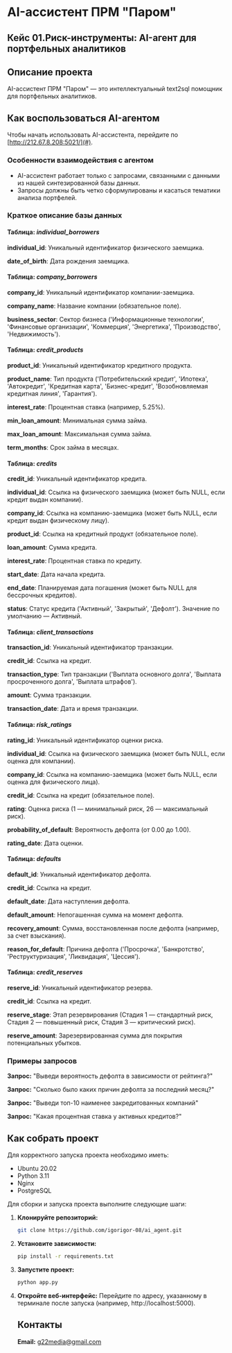 # AI-ассистент ПРМ "Паром"

## Кейс 01.Риск-инструменты: AI-агент для портфельных аналитиков 
## Описание проекта

AI-ассистент ПРМ "Паром" — это интеллектуальный text2sql помощник для портфельных аналитиков.

## Как воспользоваться AI-агентом

Чтобы начать использовать AI-ассистента, перейдите по [http://212.67.8.208:5021/](#).

### Особенности взаимодействия с агентом

- AI-ассистент работает только с запросами, связанными с данными из нашей синтезированной базы данных.  
- Запросы должны быть четко сформулированы и касаться тематики анализа портфелей.  

### Краткое описание базы данных

#### **Таблица:** ***individual_borrowers***

**individual_id**: Уникальный идентификатор физического заемщика.

**date_of_birth**: Дата рождения заемщика.

#### **Таблица:** ***company_borrowers***

**company_id**: Уникальный идентификатор компании-заемщика.

**company_name**: Название компании (обязательное поле).

**business_sector**: Сектор бизнеса ('Информационные технологии', 'Финансовые организации', 'Коммерция', 'Энергетика', 'Производство', 'Недвижимость').

#### **Таблица:** ***credit_products***

**product_id**: Уникальный идентификатор кредитного продукта.

**product_name**: Тип продукта ('Потребительский кредит', 'Ипотека', 'Автокредит', 'Кредитная карта', 'Бизнес-кредит', 'Возобновляемая кредитная линия', 'Гарантия').

**interest_rate**: Процентная ставка (например, 5.25%).

**min_loan_amount**: Минимальная сумма займа.

**max_loan_amount**: Максимальная сумма займа.

**term_months**: Срок займа в месяцах.

#### **Таблица:** ***credits***

**credit_id**: Уникальный идентификатор кредита.

**individual_id**: Ссылка на физического заемщика (может быть NULL, если кредит выдан компании).

**company_id**: Ссылка на компанию-заемщика (может быть NULL, если кредит выдан физическому лицу).

**product_id**: Ссылка на кредитный продукт (обязательное поле).

**loan_amount**: Сумма кредита.

**interest_rate**: Процентная ставка по кредиту.

**start_date**: Дата начала кредита.

**end_date**: Планируемая дата погашения (может быть NULL для бессрочных кредитов).

**status**: Статус кредита ('Активный', 'Закрытый', 'Дефолт'). Значение по умолчанию — Активный.

#### **Таблица:** ***client_transactions***

**transaction_id**: Уникальный идентификатор транзакции.

**credit_id**: Ссылка на кредит.

**transaction_type**: Тип транзакции ('Выплата основного долга', 'Выплата просроченного долга', 'Выплата штрафов').

**amount**: Сумма транзакции.

**transaction_date**: Дата и время транзакции.

#### **Таблица:** ***risk_ratings***

**rating_id**: Уникальный идентификатор оценки риска.

**individual_id**: Ссылка на физического заемщика (может быть NULL, если оценка для компании).

**company_id**: Ссылка на компанию-заемщика (может быть NULL, если оценка для физического лица).

**credit_id**: Ссылка на кредит (обязательное поле).

**rating**: Оценка риска (1 — минимальный риск, 26 — максимальный риск).

**probability_of_default**: Вероятность дефолта (от 0.00 до 1.00).

**rating_date**: Дата оценки.

#### **Таблица:** ***defaults***

**default_id**: Уникальный идентификатор дефолта.

**credit_id**: Ссылка на кредит.

**default_date**: Дата наступления дефолта.

**default_amount**: Непогашенная сумма на момент дефолта.

**recovery_amount**: Сумма, восстановленная после дефолта (например, за счет взыскания).

**reason_for_default**: Причина дефолта ('Просрочка', 'Банкротство', 'Реструктуризация', 'Ликвидация', 'Цессия').

#### **Таблица:** ***credit_reserves***

**reserve_id**: Уникальный идентификатор резерва.

**credit_id**: Ссылка на кредит.

**reserve_stage**: Этап резервирования (Стадия 1 — стандартный риск, Стадия 2 — повышенный риск, Стадия 3 — критический риск).

**reserve_amount**: Зарезервированная сумма для покрытия потенциальных убытков.

### Примеры запросов

**Запрос:** "Выведи вероятность дефолта в зависимости от рейтинга?"  

**Запрос:** "Сколько было каких причин дефолта за последний месяц?"  

**Запрос:** "Выведи топ-10 наименее закредитованных компаний" 

**Запрос:** "Какая процентная ставка у активных кредитов?"
  

## Как собрать проект

Для корректного запуска проекта необходимо иметь:
* Ubuntu 20.02
* Python 3.11
* Nginx 
* PostgreSQL

Для сборки и запуска проекта выполните следующие шаги:

1. **Клонируйте репозиторий:**
   ```bash
   git clone https://github.com/igorigor-08/ai_agent.git

2. **Установите зависимости:**
   ```bash
   pip install -r requirements.txt

3. **Запустите проект:**
   ```bash
   python app.py

2. **Откройте веб-интерфейс:**
   Перейдите по адресу, указанному в терминале после запуска (например, http://localhost:5000).

   ## Контакты
   **Email:** g22media@gmail.com
